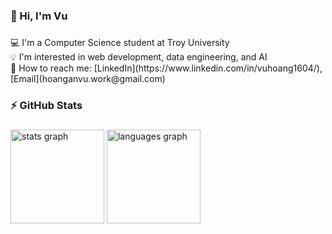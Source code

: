 <h3 align="left">👋 Hi, I'm Vu</h3>

###

<p align="left">💻 I'm a Computer Science student at Troy University<br>💡 I'm interested in web development, data engineering, and AI<br>🔎 How to reach me: [LinkedIn](https://www.linkedin.com/in/vuhoang1604/), [Email](hoanganvu.work@gmail.com)</p>

###

<h3 align="left">⚡ GitHub Stats</h3>

###

<div align="left">
  <img src="https://github-readme-stats.vercel.app/api?username=saladnga&hide_title=false&hide_rank=false&show_icons=true&include_all_commits=true&count_private=true&disable_animations=false&theme=default&locale=en&hide_border=false&order=1" height="150" alt="stats graph"  />
  <img src="https://github-readme-stats.vercel.app/api/top-langs?username=saladnga&locale=en&hide_title=false&layout=compact&card_width=320&langs_count=5&theme=default&hide_border=false&order=2" height="150" alt="languages graph"  />
</div>

###
